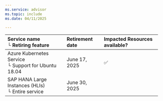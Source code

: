 ```yaml
---
ms.service: advisor
ms.topic: include
ms.date: 04/11/2025

---
```


| Service name <br />&#9492; Retiring feature | Retirement date | Impacted Resources available? |
|:--- |:--- |:--- |
| Azure Kubernetes Service <br />&#9492; Support for Ubuntu 18.04 | June 17, 2025 | :white_check_mark: |
| SAP HANA Large Instances (HLIs) <br />&#9492; Entire service | June 30, 2025 |  |
